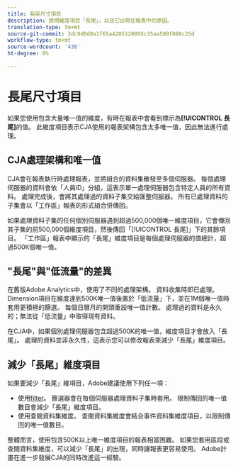 ```yaml
---
title: 長尾尺寸項目
description: 說明維度項目「長尾」，以及它出現在報表中的原因。
translation-type: tm+mt
source-git-commit: 3dc9d0d0a1f65a4205120895c35aa508f080c25d
workflow-type: tm+mt
source-wordcount: '438'
ht-degree: 0%

---
```



# 長尾尺寸項目

如果您使用包含大量唯一值的維度，有時在報表中會看到標示為&#x200B;**[!UICONTROL 長尾]**&#x200B;的值。 此維度項目表示CJA使用的報表架構包含太多唯一值，因此無法進行處理。

## CJA處理架構和唯一值

CJA會在報表執行時處理報表，並將組合的資料集散發至多個伺服器。 每個處理伺服器的資料會依「人員ID」分組，這表示單一處理伺服器包含特定人員的所有資料。 處理完成後，會將其處理過的資料子集交給匯整伺服器。 所有已處理資料的子集會以「工作區」報表的形式組合併傳回。

如果處理資料子集的任何個別伺服器遇到超過500,000個唯一維度項目，它會傳回其子集的前500,000個維度項目，然後傳回「[!UICONTROL 長尾]」下的其餘項目。 「工作區」報表中顯示的「長尾」維度項目是每個處理伺服器的值總計，超過500K個唯一值。

## &quot;長尾&quot;與&quot;低流量&quot;的差異

在舊版Adobe Analytics中，使用了不同的處理架構。 資料收集時即已處理。 Dimension項目在維度達到500K唯一值後置於「低流量」下，並在1M個唯一值時套用更積極的篩選。 每個日曆月的開頭重設唯一值計數。 處理過的資料是永久的；無法從「低流量」中取得現有資料。

在CJA中，如果個別處理伺服器包含超過500K的唯一值，維度項目才會放入「長尾」。 處理的資料並非永久性，這表示您可以修改報表來減少「長尾」維度項目。

## 減少「長尾」維度項目

如果要減少「長尾」維項目，Adobe建議使用下列任一項：

* 使用[filter](/help/components/filters/create-filters.md)。 篩選器會在每個伺服器處理資料子集時套用。 限制傳回的唯一值數目會減少「長尾」維度項目。
* 使用查閱資料集維度。 查閱資料集維度會結合事件資料集維度項目，以限制傳回的唯一值數目。

整體而言，使用包含500K以上唯一維度項目的報表相當困難。 如果您套用區段或查閱資料集維度，可以減少「長尾」的出現，同時讓報表更容易使用。 Adobe計畫在進一步發展CJA的同時改進這一經驗。
